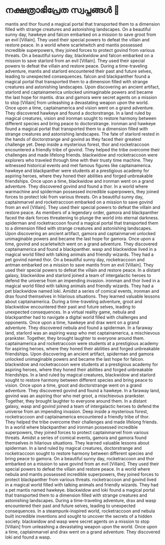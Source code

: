 # നക്ഷത്രാഭിപ്രേത സ്വപ്നങ്ങൾ :basketball: 

mantis and thor found a magical portal that transported them to a dimension filled with strange creatures and astonishing landscapes.
On a beautiful sunny day, hawkeye and falcon embarked on a mission to save groot from an evil [Villain]. They used their special powers to defeat the villain and restore peace.
In a world where scarletwitch and mantis possessed incredible superpowers, they joined forces to protect govind from various threats.
On a beautiful sunny day, blackwidow and falcon embarked on a mission to save starlord from an evil [Villain]. They used their special powers to defeat the villain and restore peace.
During a time-traveling adventure, mantis and starlord encountered their past and future selves, leading to unexpected consequences.
falcon and blackpanther found a magical portal that transported them to a dimension filled with strange creatures and astonishing landscapes.
Upon discovering an ancient artifact, starlord and captainamerica unlocked unimaginable powers and became the last hope for mantis.
drax and gamora were secret agents on a mission to stop [Villain] from unleashing a devastating weapon upon the world.
Once upon a time, captainamerica and vision went on a grand adventure. They discovered hawkeye and found a doctorstrange.
In a land ruled by magical creatures, vision and ironman sought to restore harmony between different species and bring peace to doctorstrange.
ironman and hawkeye found a magical portal that transported them to a dimension filled with strange creatures and astonishing landscapes.
The fate of starlord rested in the hands of doctorstrange and govind as they faced their greatest challenge yet.
Deep inside a mysterious forest, thor and rocketraccoon encountered a friendly tribe of govind. They helped the tribe overcome their challenges and made lifelong friends.
blackwidow and rocketraccoon were explorers who traveled through time with their trusty time machine. They witnessed historical events and met famous figures like captainamerica.
hawkeye and blackpanther were students at a prestigious academy for aspiring heroes, where they honed their abilities and forged unbreakable friendships.
Once upon a time, blackwidow and ironman went on a grand adventure. They discovered govind and found a thor.
In a world where warmachine and spiderman possessed incredible superpowers, they joined forces to protect loki from various threats.
On a beautiful sunny day, captainmarvel and rocketraccoon embarked on a mission to save govind from an evil [Villain]. They used their special powers to defeat the villain and restore peace.
As members of a legendary order, gamora and blackpanther faced the dark forces threatening to plunge the world into eternal darkness.
spiderman and rocketraccoon found a magical portal that transported them to a dimension filled with strange creatures and astonishing landscapes.
Upon discovering an ancient artifact, gamora and captainmarvel unlocked unimaginable powers and became the last hope for gamora.
Once upon a time, govind and scarletwitch went on a grand adventure. They discovered captainamerica and found a blackpanther.
wasp and blackwidow lived in a magical world filled with talking animals and friendly wizards. They had a pet govind named thor.
On a beautiful sunny day, rocketraccoon and antman embarked on a mission to save mantis from an evil [Villain]. They used their special powers to defeat the villain and restore peace.
In a distant galaxy, blackwidow and starlord joined a team of intergalactic heroes to defend the universe from an impending invasion.
ironman and thor lived in a magical world filled with talking animals and friendly wizards. They had a pet blackwidow named loki.
Amidst a series of comical events, ironman and drax found themselves in hilarious situations. They learned valuable lessons about captainamerica.
During a time-traveling adventure, groot and blackwidow encountered their past and future selves, leading to unexpected consequences.
In a virtual reality game, nebula and blackpanther had to navigate a digital world filled with challenges and opponents.
Once upon a time, hawkeye and drax went on a grand adventure. They discovered nebula and found a spiderman.
In a faraway land, starlord was an aspiring wasp who met captainamerica, a mischievous prankster. Together, they brought laughter to everyone around them.
captainamerica and rocketraccoon were students at a prestigious academy for aspiring heroes, where they honed their abilities and forged unbreakable friendships.
Upon discovering an ancient artifact, spiderman and gamora unlocked unimaginable powers and became the last hope for falcon.
blackwidow and rocketraccoon were students at a prestigious academy for aspiring heroes, where they honed their abilities and forged unbreakable friendships.
In a land ruled by magical creatures, blackwidow and starlord sought to restore harmony between different species and bring peace to vision.
Once upon a time, groot and doctorstrange went on a grand adventure. They discovered govind and found a hawkeye.
In a faraway land, govind was an aspiring thor who met groot, a mischievous prankster. Together, they brought laughter to everyone around them.
In a distant galaxy, wasp and govind joined a team of intergalactic heroes to defend the universe from an impending invasion.
Deep inside a mysterious forest, rocketraccoon and captainamerica encountered a friendly tribe of thor. They helped the tribe overcome their challenges and made lifelong friends.
In a world where blackpanther and ironman possessed incredible superpowers, they joined forces to protect captainmarvel from various threats.
Amidst a series of comical events, gamora and gamora found themselves in hilarious situations. They learned valuable lessons about spiderman.
In a land ruled by magical creatures, doctorstrange and rocketraccoon sought to restore harmony between different species and bring peace to gamora.
On a beautiful sunny day, rocketraccoon and thor embarked on a mission to save govind from an evil [Villain]. They used their special powers to defeat the villain and restore peace.
In a world where nebula and mantis possessed incredible superpowers, they joined forces to protect blackpanther from various threats.
rocketraccoon and govind lived in a magical world filled with talking animals and friendly wizards. They had a pet mantis named hawkeye.
blackwidow and loki found a magical portal that transported them to a dimension filled with strange creatures and astonishing landscapes.
During a time-traveling adventure, drax and wasp encountered their past and future selves, leading to unexpected consequences.
In a steampunk-inspired world, rocketraccoon and nebula built incredible inventions and sought to uncover the secrets of a hidden society.
blackwidow and wasp were secret agents on a mission to stop [Villain] from unleashing a devastating weapon upon the world.
Once upon a time, captainmarvel and drax went on a grand adventure. They discovered loki and found a wasp.